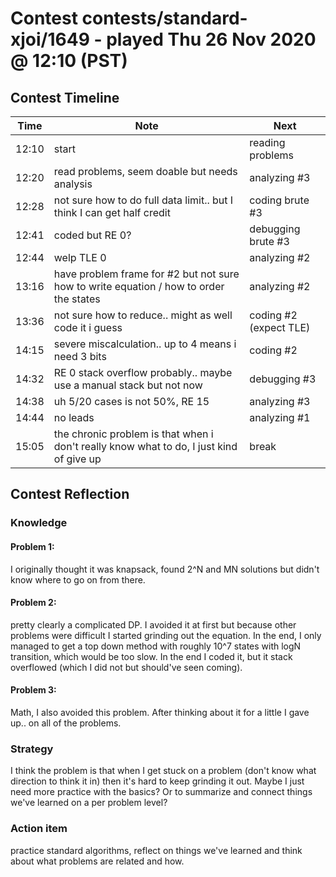 # Contest contests/standard-xjoi/1649 - played Thu 26 Nov 2020 @ 12:10 (PST)

## Contest Timeline

| Time | Note | Next |
|----|----|----|
12:10 | start | reading problems
12:20 | read problems, seem doable but needs analysis | analyzing #3
12:28 | not sure how to do full data limit.. but I think I can get half credit | coding brute #3
12:41 | coded but RE 0? | debugging brute #3
12:44 | welp TLE 0 | analyzing #2
13:16 | have problem frame for #2 but not sure how to write equation / how to order the states | analyzing #2
13:36 | not sure how to reduce.. might as well code it i guess | coding #2 (expect TLE)
14:15 | severe miscalculation.. up to 4 means i need 3 bits | coding #2
14:32 | RE 0 stack overflow probably.. maybe use a manual stack but not now | debugging #3
14:38 | uh 5/20 cases is not 50%, RE 15 | analyzing #3
14:44 | no leads | analyzing #1
15:05 | the chronic problem is that when i don't really know what to do, I just kind of give up | break

## Contest Reflection

### Knowledge

#### Problem 1:

I originally thought it was knapsack, found 2^N and MN solutions but didn't know where to go on from there.

#### Problem 2:

pretty clearly a complicated DP. I avoided it at first but because other problems were difficult I started grinding out the equation. In the end, I only managed to get a top down method with roughly 10^7 states with logN transition, which would be too slow. In the end I coded it, but it stack overflowed (which I did not but should've seen coming). 

#### Problem 3:

Math, I also avoided this problem. After thinking about it for a little I gave up.. on all of the problems.

### Strategy
I think the problem is that when I get stuck on a problem (don't know what direction to think it in) then it's hard to keep grinding it out. Maybe I just need more practice with the basics? Or to summarize and connect things we've learned on a per problem level?

### Action item
practice standard algorithms, reflect on things we've learned and think about what problems are related and how.

